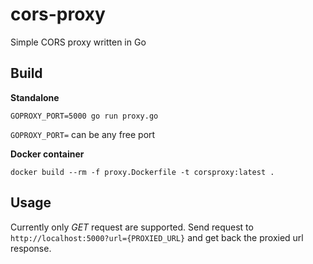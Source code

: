 # cors-proxy

Simple CORS proxy written in Go

## Build

**Standalone**

`GOPROXY_PORT=5000 go run proxy.go`

`GOPROXY_PORT=` can be any free port

**Docker container**

`docker build --rm -f proxy.Dockerfile -t corsproxy:latest .`

## Usage

Currently only _GET_ request are supported.
Send request to `http://localhost:5000?url={PROXIED_URL}` and get back the proxied url response.
